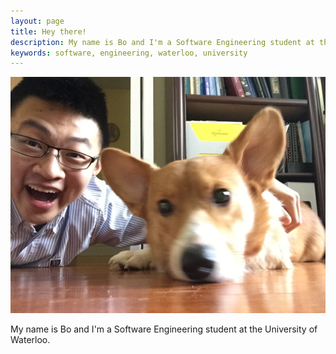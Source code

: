 ```yaml
---
layout: page
title: Hey there!
description: My name is Bo and I'm a Software Engineering student at the University of Waterloo.
keywords: software, engineering, waterloo, university
---
```


![Bo Peng](/assets/dog2.png)

My name is Bo and I'm a Software Engineering student at the University of Waterloo.
